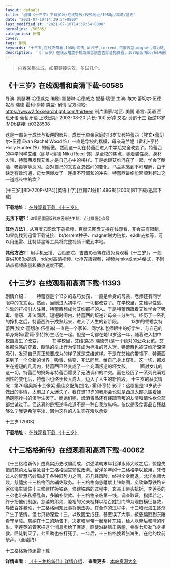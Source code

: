 ```yaml
---
layout: default
title: '剧情《十三岁》下载资源/在线播放/视频地址/1080p/高清/蓝光'
date: "2021-07-10T14:39:54+0800"
last_modified_at: "2021-07-10T14:39:54+0800"
permalink: /50585/
categories: 剧情
cover:
tags: 剧情
keywords: '十三岁,在线免费看,1080p高清,bt种子,torrent,百度云盘,magnet,磁力链,迅雷下载资源'
description: '《十三岁》在线云播放手机西瓜影院吉吉影音免费看，1080p高清bd/hd未删减完整版和tc抢先枪版，mkv/mp4格式，附带bt/torrent种子、magnet/磁力链、百度云盘、网盘资源迅雷下载链接'
---
```


>内容采集生成，如果链接失效，多试几个。


## 《十三岁》在线观看和高清下载-50585

导演: 凯瑟琳·哈德威克 编剧: 凯瑟琳·哈德威克 妮基·瑞德 主演: 埃文·蕾切尔·伍德 妮基·瑞德 霍利·亨特 类型: 剧情 官方网站: https://www2.foxsearchlight.com/thirteen 制片国家/地区: 美国 语言: 英语 西班牙语 葡萄牙语 上映日期: 2003-08-20 片长: 100 分钟 又名: 芳龄十三 叛逆13岁 IMDb链接: tt0328538

这是一部关于成长与叛逆的影片。成长于单亲家庭的13岁女孩特蕾西（埃文•蕾切尔•伍德 Evan Rachel Wood 饰）一直是学校的楷模，母亲马兰妮（霍利•亨特 Holly Hunter 饰）的骄傲。然而这一切在特蕾西进入中学后完全改变了。特蕾西的中学同学艾维（妮基•瑞德 Nikki Reed 饰）是全校的焦点，她着装性感、身材火辣，特蕾西发现艾维才是自己心中的榜样。于是她跟艾维混在了一起，学会了酗酒、吸毒等等恶习。面对自己的乖乖女忽然间的变化，马兰妮感到不可理解，由于缺乏有效沟通，母女俩爆发了一连串不可调和的冲突。特蕾西最终能否顺利跨过这一道成长中的坎？


[十三岁][BD-720P-MP4][英语中字][豆瓣7.1分][1.49GB][2003][BT下载/迅雷下载]

**下载地址**： [在线观看下载 《十三岁》](https://www.btdx8.com/torrent/thirteen_2003.html) 


**无法下载?**：`如果迅雷因版权原因无法下载，关注微信公众号 `

**其他方法1**：从百度云网盘下载视频，百度云网盘支持在线观看，非会员有限制，如果能找到迅雷下载链接、bt/torrent种子、magnet磁力链接、e2dk链接等，可以用迅雷、比特彗星等工具将完整视频下载到本地。

**其他方法2**：用手机云播、西瓜影院、吉吉影音等在线免费观看《十三岁》，一般提供1080p高清、hd/bd高清视频、tc抢先版视频，视频为mkv或mp4格式，不同站点视频质量和播放速度不同。


## 《十三岁》在线观看和高清下载-11393

剧情介绍：　　特蕾西是个13岁的乖巧女孩，一直是单身的母亲、老师还有同学眼中的乖乖女。然而，当她进入初中时，一切都改变了。在学校里，艾维以性感、时髦的打扮引人注目，特蕾西想成为艾维那样的人。于是特蕾西跟着艾维学会了吸毒、偷窃、非法同居。短短时间内，特蕾西的叛逆让母亲十分生气。经历了一系列的挣扎之后，特蕾西终于成熟起来，进入了人生的新阶段。 　　13岁的乖乖女特蕾西(埃文·蕾切尔·伍德饰)一直是一个家长、同学和老师眼中的好学生，与自己的单身妈妈(霍莉·亨特饰)生活在一起。但是一切都在她13岁这一年，随着进入初中校园发生了改变。  　　在学校里，艾维(妮基·瑞德饰)是一个绝对的公众女孩。艾维那性感的穿着、酷酷的举止行为使其成为标准的万人迷。特蕾西也被艾维所深深吸引，发现自己真正想要成为的样子就是艾维这样。于是在艾维的带领下，特蕾西来到了一个全新的世界：吸毒、偷窃、非法同居、给自己身上穿孔。这一切，都发生在短短的几周内，特蕾西已经变成了一个充满叛逆的坏女孩。 　　面对女儿的这一切，特蕾西的妈妈与特蕾西爆发了无法调和的冲突。而在经历了一系列充满戏剧性的变化后，特蕾西也终于长大成人，迈入了人生的新阶段。 十三岁的获奖情况：第76届奥斯卡金像奖 最佳女配角(提名) 霍利·亨特 影评：这哪里是13岁孩子做出的事情，太前卫了太迷失了。我在想13岁的我那会也就是西瓜太郎头围着操场跑圈抄书的傻学生罢了。而她们呢，烟酒毒品还有践踏背叛的友情和情性欲全部都尝试过了。但这真的是叛逆吗难道不是一种自我放纵吗。仅仅是吸食毒品自残就够么？我更希望平淡，因为这样的人生实在难以承受


十三岁 (2003)

**下载地址**： [在线观看下载 《十三岁》](https://www.btbtdy.me/btdy/dy7788.html) 


## 《十三格格新传》在线观看和高清下载-40062

《十三格格新传》由真实历史改编而成，讲述清朝末年北洋水师大败之后，惊惶失措的慈禧太后紧急召十三格格回宫辅佐政务。留洋多年的十三格格学以致用，凭借过人的智慧巧妙周旋于各种旧势力之间，虽几经风险，终得全身而退。北洋水师大败，慈禧接十三格格回宫辅佐政务。十三格格向慈禧献上铁路图，奕欣举荐铁路专家张海生辅佐十三修建样板铁路。修建铁路的过程中，玄亲王带头抗拆，李莲英的三弟也带头私搭乱盖，多骗补偿款。十三格格亲临第一线，调查取证，指挥若定，终于把他们制服。慈禧的弟弟、隆裕的父亲桂祥以给百姓钉门牌为理由横征暴敛，导致百姓暴动，十三格格闻知此事将他法办。在合作的过程中，十三和张海生逐渐产生了感情。但七贝勒深爱十三，以致因爱成狂，甚至误了大事，被慈禧贬到东陵看守皇陵。慈禧在十三的劝告下，决定和皇帝一起祭拜东陵，给人以帝后和睦的印象。李莲英的管家把这个消息卖给了匪徒，匪徒沿路狙击慈禧，幸得七贝勒飞身相救。匪徒剿灭了，七贝勒也被打死了。一年后，十三格格挽着张海生，在他的坟前祭拜。（全剧终）


十三格格新传迅雷下载

**详情查看**： [《十三格格新传》详情介绍](/movie/40062/)， **查看更多**：[本站资源大全](/movie/t/all/)


